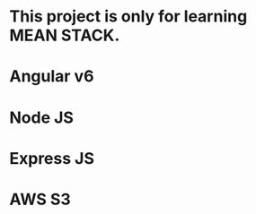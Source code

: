 #   This project is only for learning MEAN STACK.
#   Angular v6
#   Node JS
#   Express JS
#   AWS S3
